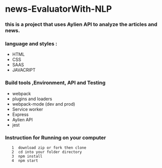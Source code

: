 # news-EvaluatorWith-NLP
### this is a project that uses Aylien API to analyze the articles and news. 

### language and styles  :
  * HTML
  * CSS
  * SAAS
  * JAVACRIPT

### Build tools ,Environment, API and Testing

* webpack
* plugins and loaders
* webpack-mode (dev and prod)
* Service worker
* Express
* Aylien API
* jest

 ### Instruction for Running on your computer
```
   1  download zip or fork then clone
   2  cd into your folder directory
   3  npm install 
   4  npm start

```





 
